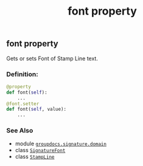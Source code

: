 ﻿---
title: font property
second_title: GroupDocs.Signature for Python via .NET API References
description: 
type: docs
url: /python-net/groupdocs.signature.domain/stampline/font/
is_root: false
weight: 40
---

## font property


Gets or sets Font of Stamp Line text.
### Definition:
```python
@property
def font(self):
    ...
@font.setter
def font(self, value):
    ...
```

### See Also
* module [`groupdocs.signature.domain`](../../)
* class [`SignatureFont`](/signature/python-net/groupdocs.signature.domain/signaturefont)
* class [`StampLine`](/signature/python-net/groupdocs.signature.domain/stampline)
